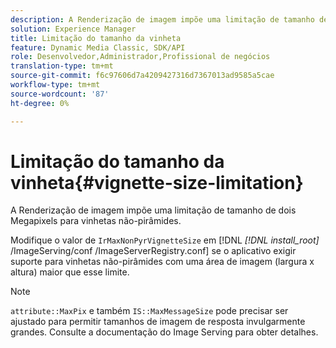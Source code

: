 ```yaml
---
description: A Renderização de imagem impõe uma limitação de tamanho de dois Megapixels para vinhetas não-pirâmides.
solution: Experience Manager
title: Limitação do tamanho da vinheta
feature: Dynamic Media Classic, SDK/API
role: Desenvolvedor,Administrador,Profissional de negócios
translation-type: tm+mt
source-git-commit: f6c97606d7a4209427316d7367013ad9585a5cae
workflow-type: tm+mt
source-wordcount: '87'
ht-degree: 0%

---
```



# Limitação do tamanho da vinheta{#vignette-size-limitation}

A Renderização de imagem impõe uma limitação de tamanho de dois Megapixels para vinhetas não-pirâmides.

Modifique o valor de `IrMaxNonPyrVignetteSize` em [!DNL *[!DNL install_root]* /ImageServing/conf /ImageServerRegistry.conf] se o aplicativo exigir suporte para vinhetas não-pirâmides com uma área de imagem (largura x altura) maior que esse limite.

>[!NOTE]
>
>`attribute::MaxPix` e também  `IS::MaxMessageSize` pode precisar ser ajustado para permitir tamanhos de imagem de resposta invulgarmente grandes. Consulte a documentação do Image Serving para obter detalhes.

